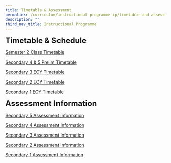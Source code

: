 ```yaml
---
title: Timetable & Assessment
permalink: /curriculum/instructional-programme-ip/timetable-and-assessment/
description: ""
third_nav_title: Instructional Programme
---
```

**<font size="5">Timetable &amp; Schedule</font>**

[Semester 2 Class Timetable](https://sites.google.com/moe.edu.sg/skss-student-ict/2023-timetable)  

[Secondary 4 &amp; 5 Prelim Timetable](/files/WA%20&amp;%20MA/Term%203/2023%20prelim%20timetable_sec%204&amp;5%20_(24%20jul).pdf)

[Secondary 3 EOY Timetable](/files/WA%20&amp;%20MA/2023%20Term%204/2023%20sec%203%20eoy%20schedule_(revised_15%20sep).pdf)

[Secondary 2 EOY Timetable](/files/WA%20&amp;%20MA/2023%20Term%204/2023%20sec%202%20eoy%20schedule_(revised_15%20sep).pdf)

[Secondary 1 EOY Timetable](/files/WA%20&amp;%20MA/2023%20Term%204/2023%20sec%201%20eoy%20schedule_(revised_15%20sep).pdf)

**<font size="5">Assessment Information</font>**

[Secondary 5 Assessment Information](/files/WA%20&amp;%20MA/Term%203/sec%205_assessment%20information_sem2_2023_(final).pdf)

[Secondary 4 Assessment Information](/files/WA%20&amp;%20MA/Term%203/sec%204_assessment%20information_sem2_2023%20(final).pdf)

[Secondary 3 Assessment Information](/files/WA%20&amp;%20MA/2023%20Term%204/sec%203_assessment%20information_sem2_2023%20(v_30%20aug).pdf)

[Secondary 2 Assessment Information](/files/WA%20&amp;%20MA/2023%20Term%204/sec%202_assessment%20information_sem2_2023%20(v_30%20aug).pdf)

[Secondary 1 Assessment Information](/files/WA%20&amp;%20MA/2023%20Term%204/sec%201_assessment%20information_sem2_2023%20(v_30%20aug).pdf)